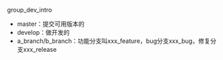 group_dev_intro

+ master：提交可用版本的
+ develop：做开发的
+ a_branch/b_branch：功能分支叫xxx_feature，bug分支xxx_bug，修复分支xxx_release